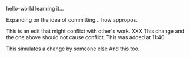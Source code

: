 hello-world
learning it...

Expanding on the idea of committing... how appropos.

This is an edit that might conflict with other's work. XXX
This change and the one above should not cause conflict.
This was added at 11:40

This simulates a change by someone else
And this too.
